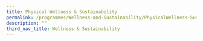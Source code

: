 ```yaml
---
title: Physical Wellness & Sustainability
permalink: /programmes/Wellness-and-Sustainability/PhysicalWellness-Sustainability
description: ""
third_nav_title: Wellness & Sustainability
---
```

